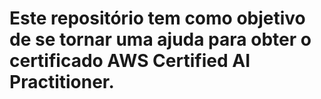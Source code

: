 # Este repositório tem como objetivo de se tornar uma ajuda para obter o certificado AWS Certified AI Practitioner.
